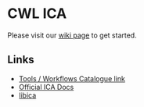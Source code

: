 # CWL ICA <!-- omit in toc -->

Please visit our [wiki page][wiki-page] to get started.

## Links

* [Tools / Workflows Catalogue link][catalogue]
* [Official ICA Docs][ica-docs]
* [libica][libica]


[catalogue]: ica-catalogue.md
[ica-docs]: https://support-docs.illumina.com/SW/ICA/ICA_Home/Content/SW/FrontPages/ICA.htm
[libica]: https://pypi.org/project/libica/
[wiki-page]: https://github.com/umccr/cwl-ica/wiki
